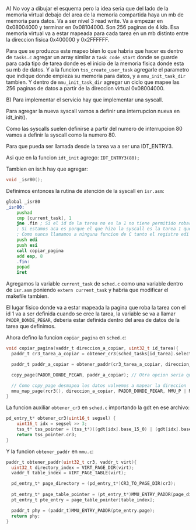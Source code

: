 A) No voy a dibujar el esquema pero la idea seria que del lado de la memoria virtual debajo del area de la memoria compartida haya un mb de memoria para datos. Va a ser nivel 3 read write. Va a empezar en 0x08004000 y terminar en 0x08104000. Son 256 paginas de 4 kib. Esa memoria virtual va a estar mapeada para cada tarea en un mb distinto entre la direccion fisica 0x400000 y 0x2FFFFFF. 

Para que se produzca este mapeo bien lo que habria que hacer es dentro de `tasks.c` agregar un array similar a `task_code_start` donde se guarde para cada tipo de tarea donde es el inicio de la memoria fisica donde esta su mb de datos. Y a la funcion `tss_create_user_task` agregarle el parametro que indique donde empieza su memoria para datos, y a `mmu_init_task_dir` tambien. Y dentro de `mmu_init_task_dir` agregar un ciclo que mapee las 256 paginas de datos a partir de la direccion virtual 0x08004000. 

B) Para implementar el servicio hay que implementar una syscall. 

Para agregar la nueva syscall vamos a definir una interrupcion nueva en idt_init().

Como las syscalls suelen definirse a partir del numero de interrupcion 80 vamos a definir la syscall como la numero 80.

Para que pueda ser llamada desde la tarea va a ser una IDT_ENTRY3.

Asi que en la funcion `idt_init` agrego: `IDT_ENTRY3(80);`

Tambien en isr.h hay que agregar:

```h
void _isr80();
```

Definimos entonces la rutina de atención de la syscall en `isr.asm`:

```asm
global _isr80
_isr80:
    pushad
    cmp [current_task], 1 
    jne .fin ; Si el id de la tarea no es la 1 no tiene permitido robar
    ; Si estamos aca es porque el que hizo la syscall es la tarea 1 que puede robar
    ; Como nunca llamamos a ninguna funcion de C tanto el registro edi como esi tienen los valores que necesitamos, por lo que no hace falta irlos a buscar a la pila.
    push edi
    push esi
    call copiar_pagina
    add esp, 8
    .fin:
    popad
    iret
```

Agregamos la variable `current_task` de `sched.c` como una variable dentro de `isr.asm` poniendo `extern current_task` y habria que modificar el makefile tambien. 

El lugar fisico donde va a estar mapeada la pagina que roba la tarea con el id 1 va a ser definida cuando se cree la tarea, la variable se va a llamar `PADDR_DONDE_PEGAR`, deberia estar definida dentro del area de datos de la tarea que definimos. 

Ahora defino la funcion `copiar_pagina` en `sched.c`:

```c
void copiar_pagina(vaddr_t direccion_a_copiar, uint32_t id_tarea){
  paddr_t cr3_tarea_a_copiar = obtener_cr3(sched_tasks[id_tarea].selector);

  paddr_t paddr_a_copiar = obtener_paddr(cr3_tarea_a_copiar, direccion_a_copiar);

  copy_page(PADDR_DONDE_PEGAR, paddr_a_copiar); // Otra opcion seria que se pegue en un mmu_next_free_user_page pero me parece que tiene mas sentido que siempre sea en el mismo lugar ya definido de antemano

  // Como copy_page desmapea los datos volvemos a mapear la direccion
  mmu_map_page(rcr3(), direccion_a_copiar, PADDR_DONDE_PEGAR, MMU_P | MMU_U | MMU_W);
}
```

La funcion auxiliar `obtener_cr3` en `sched.c` importando la gdt en ese archivo: 

```c
pd_entry_t* obtener_cr3(uint16_t segsel) {
    uint16_t idx = segsel >> 3;
    tss_t* tss_pointer = (tss_t*)((gdt[idx].base_15_0) | (gdt[idx].base_23_16 << 16) | (gdt[idx].base_31_24 << 24));
    return tss_pointer.cr3;
}
```

Y la funcion `obtener_paddr` en `mmu.c`: 

```c
paddr_t obtener_paddr(uint32_t cr3, vaddr_t virt){
  uint32_t directory_index = VIRT_PAGE_DIR(virt); 
  vaddr_t table_index = VIRT_PAGE_TABLE(virt);

  pd_entry_t* page_directory = (pd_entry_t*)CR3_TO_PAGE_DIR(cr3);
  
  pt_entry_t* page_table_pointer = (pt_entry_t*)MMU_ENTRY_PADDR(page_directory[directory_index].pt);
  pt_entry_t pte_entry = page_table_pointer[table_index];

  paddr_t phy = (paddr_t)MMU_ENTRY_PADDR(pte_entry.page);
  return phy;
}
```
